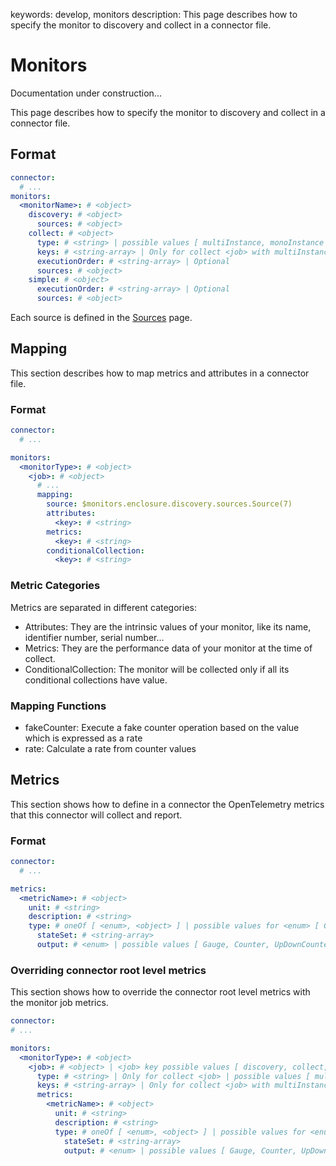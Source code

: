 keywords: develop, monitors
description: This page describes how to specify the monitor to discovery and collect in a connector file.

# Monitors

<div class="alert alert-warning"><span class="fa-solid fa-person-digging"></span> Documentation under construction...</div>

This page describes how to specify the monitor to discovery and collect in a connector file.

## Format

```yaml
connector:
  # ...
monitors:
  <monitorName>: # <object>
    discovery: # <object>
      sources: # <object>
    collect: # <object>
      type: # <string> | possible values [ multiInstance, monoInstance ]
      keys: # <string-array> | Only for collect <job> with multiInstance type | Default: [ id ]
      executionOrder: # <string-array> | Optional
      sources: # <object>
    simple: # <object>
      executionOrder: # <string-array> | Optional
      sources: # <object>
```

Each source is defined in the [Sources](sources.md) page.

## Mapping

This section describes how to map metrics and attributes in a connector file.

### Format

```yaml
connector:
  # ...

monitors:
  <monitorType>: # <object>
    <job>: # <object>
      # ...
      mapping:
        source: $monitors.enclosure.discovery.sources.Source(7)
        attributes:
          <key>: # <string>
        metrics:
          <key>: # <string>
        conditionalCollection:
          <key>: # <string>
```

### Metric Categories

Metrics are separated in different categories:

* Attributes: They are the intrinsic values of your monitor, like its name, identifier number, serial number...
* Metrics: They are the performance data of your monitor at the time of collect.
* ConditionalCollection: The monitor will be collected only if all its conditional collections have value.

### Mapping Functions

* fakeCounter: Execute a fake counter operation based on the value which is expressed as a rate
* rate: Calculate a rate from counter values

## Metrics

This section shows how to define in a connector the OpenTelemetry metrics that this connector will collect and report.

### Format

```yaml
connector:
  # ...

metrics:
  <metricName>: # <object>
    unit: # <string>
    description: # <string>
    type: # oneOf [ <enum>, <object> ] | possible values for <enum> [ Gauge, Counter, UpDownCounter ]
      stateSet: # <string-array>
      output: # <enum> | possible values [ Gauge, Counter, UpDownCounter ] | Optional | Default: UpDownCounter
```

### Overriding connector root level metrics

This section shows how to override the connector root level metrics with the monitor job metrics.

```yaml
connector:
# ...

monitors:
  <monitorType>: # <object>
    <job>: # <object> | <job> key possible values [ discovery, collect, simple]
      type: # <string> | Only for collect <job> | possible values [ multiInstance, monoInstance ]
      keys: # <string-array> | Only for collect <job> with multiInstance type | Default: [ id ]
      metrics:
        <metricName>: # <object>
          unit: # <string>
          description: # <string>
          type: # oneOf [ <enum>, <object> ] | possible values for <enum> [ Gauge, Counter, UpDownCounter ]
            stateSet: # <string-array>
            output: # <enum> | possible values [ Gauge, Counter, UpDownCounter ] | Optional | Default: UpDownCounter
```
